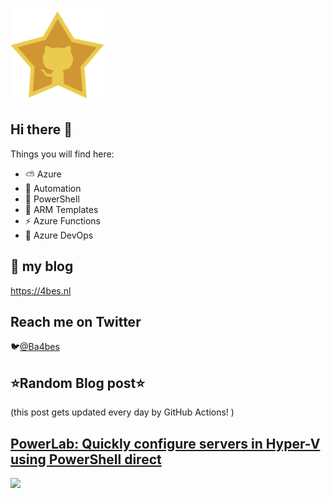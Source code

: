 ![Github Star](Assets/github-stars-logo_Color.png)

## Hi there 👋

Things you will find here:
- ⛅ Azure
- 🚗 Automation
- 🐚 PowerShell
- 💪 ARM Templates
- ⚡ Azure Functions
- 🚀 Azure DevOps


## 📝 my blog
<https://4bes.nl>

## Reach me on Twitter
🐦[@Ba4bes](https://twitter.com/Ba4bes)

<!---
- 🔭 I’m currently working on ...
- 🌱 I’m currently learning ...
- 👯 I’m looking to collaborate on ...
- 🤔 I’m looking for help with ...
- 💬 Ask me about ...
- 📫 How to reach me: ...
- 😄 Pronouns: ...
- ⚡ Fun fact: I have a standard poodle 🐩

-->

## ⭐Random Blog post⭐

(this post gets updated every day by GitHub Actions! )

<!-- Link -->
## [PowerLab: Quickly configure servers in Hyper-V using PowerShell direct](https://4bes.nl/2019/03/31/powerlab-quickly-create-servers-in-hyperv-using-powershell-direct/)

<a href="https://4bes.nl/2019/03/31/powerlab-quickly-create-servers-in-hyperv-using-powershell-direct/"><img src="https://4bes.nl/wp-content/uploads/2019/03/PL-HyperVvm3.png" height="250px"></a>

